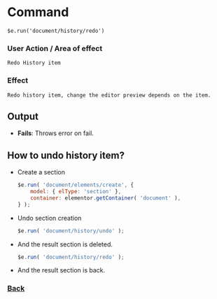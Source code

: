 # Command
    $e.run('document/history/redo')

### User Action / Area of effect
    Redo History item
     
### Effect
    Redo history item, change the editor preview depends on the item.

## Output
   * **Fails**: Throws error on fail.
   
## How to undo history item? 
* Create a section
    ```javascript
    $e.run( 'document/elements/create', {
        model: { elType: 'section' },
        container: elementor.getContainer( 'document' ),
    } );
    ```
* Undo section creation
    ```javascript
    $e.run( 'document/history/undo' );
    ```
* And the result section is deleted.
    ```javascript
    $e.run( 'document/history/redo' );
    ```
* And the result section is back.

### [Back](../usability.index.md) 
